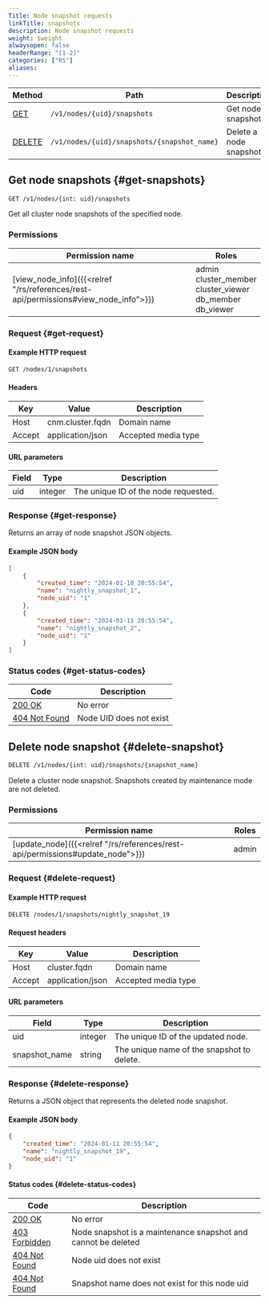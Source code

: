 ```yaml
---
Title: Node snapshot requests
linkTitle: snapshots
description: Node snapshot requests
weight: $weight
alwaysopen: false
headerRange: "[1-2]"
categories: ["RS"]
aliases: 
---
```


| Method | Path | Description |
|--------|------|-------------|
| [GET](#get-snapshots) | `/v1/nodes/{uid}/snapshots` | Get node snapshots |
| [DELETE](#delete-snapshot) | `/v1/nodes/{uid}/snapshots/{snapshot_name}` | Delete a node snapshot |

## Get node snapshots {#get-snapshots}

```sh
GET /v1/nodes/{int: uid}/snapshots
```

Get all cluster node snapshots of the specified node.

### Permissions

| Permission name | Roles |
|-----------------|-------|
| [view_node_info]({{<relref "/rs/references/rest-api/permissions#view_node_info">}}) | admin<br />cluster_member<br />cluster_viewer<br />db_member<br />db_viewer |

### Request {#get-request}

#### Example HTTP request

```sh
GET /nodes/1/snapshots
```

#### Headers

| Key | Value | Description |
|-----|-------|-------------|
| Host | cnm.cluster.fqdn | Domain name |
| Accept | application/json | Accepted media type |

#### URL parameters

| Field | Type | Description |
|-------|------|-------------|
| uid | integer | The unique ID of the node requested. |

### Response {#get-response}

Returns an array of node snapshot JSON objects.

#### Example JSON body

```json
[
    {
        "created_time": "2024-01-10 20:55:54",
        "name": "nightly_snapshot_1",
        "node_uid": "1"
    },
    {
        "created_time": "2024-01-11 20:55:54",
        "name": "nightly_snapshot_2",
        "node_uid": "1"
    }
]
```

### Status codes {#get-status-codes}

| Code | Description |
|------|-------------|
| [200 OK](http://www.w3.org/Protocols/rfc2616/rfc2616-sec10.html#sec10.2.1) | No error |
| [404 Not Found](http://www.w3.org/Protocols/rfc2616/rfc2616-sec10.html#sec10.4.5) | Node UID does not exist |

## Delete node snapshot {#delete-snapshot}

```sh
DELETE /v1/nodes/{int: uid}/snapshots/{snapshot_name}
```

Delete a cluster node snapshot. Snapshots created by maintenance mode are not deleted.

### Permissions

| Permission name | Roles |
|-----------------|-------|
| [update_node]({{<relref "/rs/references/rest-api/permissions#update_node">}}) | admin |

### Request {#delete-request}

#### Example HTTP request

```sh
DELETE /nodes/1/snapshots/nightly_snapshot_19
```

#### Request headers

| Key | Value | Description |
|-----|-------|-------------|
| Host | cluster.fqdn | Domain name |
| Accept | application/json | Accepted media type |


#### URL parameters

| Field | Type | Description |
|-------|------|-------------|
| uid | integer | The unique ID of the updated node. |
| snapshot_name | string | The unique name of the snapshot to delete. |

### Response {#delete-response}

Returns a JSON object that represents the deleted node snapshot.

#### Example JSON body

```json
{
    "created_time": "2024-01-11 20:55:54",
    "name": "nightly_snapshot_19",
    "node_uid": "1"
}
```

#### Status codes {#delete-status-codes}

| Code | Description |
|------|-------------|
| [200 OK](http://www.w3.org/Protocols/rfc2616/rfc2616-sec10.html#sec10.2.1) | No error |
| [403 Forbidden](http://www.w3.org/Protocols/rfc2616/rfc2616-sec10.html#sec10.4.4) | Node snapshot is a maintenance snapshot and cannot be deleted |
| [404 Not Found](http://www.w3.org/Protocols/rfc2616/rfc2616-sec10.html#sec10.4.5) | Node uid does not exist |
| [404 Not Found](http://www.w3.org/Protocols/rfc2616/rfc2616-sec10.html#sec10.4.5) | Snapshot name does not exist for this node uid |
